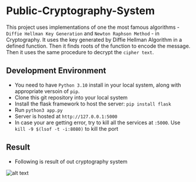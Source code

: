 # Public-Cryptography-System

This project uses implementations of one the most famous algorithms - `Diffie Hellman Key Generation` and `Newton Raphson Method` - in Cryptography. It uses the key generated by Diffie Hellman Algorithm in a defined function. Then it finds roots of the function to encode the message. Then it uses the same procedure to decrypt the `cipher text`.

## Development Environment

- You need to have `Python 3.10` install in your local system, along with appropriate versoin of `pip`.
- Clone this git repository into your local system
- Install the flask framework to host the server:
`pip install flask`
- Run `python3 app.py`
- Server is hosted at `http://127.0.0.1:5000`
- In case your are getting error, try to kill all the services at `:5000`. Use `kill -9 $(lsof -t -i:8080)` to kill the port

## Result
- Following is result of out cryptography system<br />

![alt text](https://github.com/SiddheshKanawade/Public-Cryptography-System/Hnet-image.gif?raw=true)
